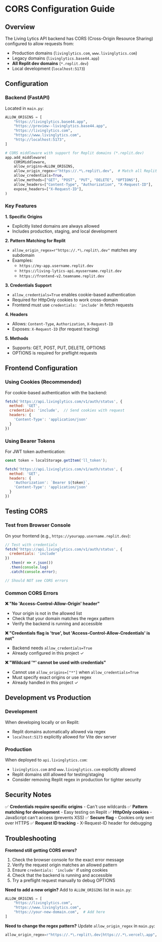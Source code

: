 # CORS Configuration Guide

## Overview

The Living Lytics API backend has CORS (Cross-Origin Resource Sharing) configured to allow requests from:
- Production domains (`livinglytics.com`, `www.livinglytics.com`)
- Legacy domains (`livinglytics.base44.app`)
- **All Replit dev domains** (`*.replit.dev`)
- Local development (`localhost:5173`)

## Configuration

### Backend (FastAPI)

Located in `main.py`:

```python
ALLOW_ORIGINS = [
    "https://livinglytics.base44.app",
    "https://preview--livinglytics.base44.app",
    "https://livinglytics.com",
    "https://www.livinglytics.com",
    "http://localhost:5173",
]

# CORS middleware with support for Replit domains (*.replit.dev)
app.add_middleware(
    CORSMiddleware,
    allow_origins=ALLOW_ORIGINS,
    allow_origin_regex=r"https://.*\.replit\.dev",  # Match all Replit dev domains
    allow_credentials=True,
    allow_methods=["GET", "POST", "PUT", "DELETE", "OPTIONS"],
    allow_headers=["Content-Type", "Authorization", "X-Request-ID"],
    expose_headers=["X-Request-ID"],
)
```

### Key Features

**1. Specific Origins**
- Explicitly listed domains are always allowed
- Includes production, staging, and local development

**2. Pattern Matching for Replit**
- `allow_origin_regex=r"https://.*\.replit\.dev"` matches any subdomain
- Examples: 
  - `https://my-app.username.replit.dev`
  - `https://living-lytics-api.myusername.replit.dev`
  - `https://frontend-v2.teamname.replit.dev`

**3. Credentials Support**
- `allow_credentials=True` enables cookie-based authentication
- Required for HttpOnly cookies to work cross-domain
- Frontend must use `credentials: 'include'` in fetch requests

**4. Headers**
- Allows: `Content-Type`, `Authorization`, `X-Request-ID`
- Exposes: `X-Request-ID` (for request tracing)

**5. Methods**
- Supports: GET, POST, PUT, DELETE, OPTIONS
- OPTIONS is required for preflight requests

## Frontend Configuration

### Using Cookies (Recommended)

For cookie-based authentication with the backend:

```javascript
fetch('https://api.livinglytics.com/v1/auth/status', {
  method: 'GET',
  credentials: 'include',  // Send cookies with request
  headers: {
    'Content-Type': 'application/json'
  }
})
```

### Using Bearer Tokens

For JWT token authentication:

```javascript
const token = localStorage.getItem('ll_token');

fetch('https://api.livinglytics.com/v1/auth/status', {
  method: 'GET',
  headers: {
    'Authorization': `Bearer ${token}`,
    'Content-Type': 'application/json'
  }
})
```

## Testing CORS

### Test from Browser Console

On your frontend (e.g., `https://yourapp.username.replit.dev`):

```javascript
// Test with credentials
fetch('https://api.livinglytics.com/v1/auth/status', {
  credentials: 'include'
})
  .then(r => r.json())
  .then(console.log)
  .catch(console.error);

// Should NOT see CORS errors
```

### Common CORS Errors

**❌ "No 'Access-Control-Allow-Origin' header"**
- Your origin is not in the allowed list
- Check that your domain matches the regex pattern
- Verify the backend is running and accessible

**❌ "Credentials flag is 'true', but 'Access-Control-Allow-Credentials' is not"**
- Backend needs `allow_credentials=True`
- Already configured in this project ✓

**❌ "Wildcard '*' cannot be used with credentials"**
- Cannot use `allow_origins=["*"]` when `allow_credentials=True`
- Must specify exact origins or use regex
- Already handled in this project ✓

## Development vs Production

### Development
When developing locally or on Replit:
- Replit domains automatically allowed via regex
- `localhost:5173` explicitly allowed for Vite dev server

### Production
When deployed to `api.livinglytics.com`:
- `livinglytics.com` and `www.livinglytics.com` explicitly allowed
- Replit domains still allowed for testing/staging
- Consider removing Replit regex in production for tighter security

## Security Notes

✅ **Credentials require specific origins** - Can't use wildcards
✅ **Pattern matching for development** - Easy testing on Replit
✅ **HttpOnly cookies** - JavaScript can't access (prevents XSS)
✅ **Secure flag** - Cookies only sent over HTTPS
✅ **Request ID tracking** - X-Request-ID header for debugging

## Troubleshooting

**Frontend still getting CORS errors?**
1. Check the browser console for the exact error message
2. Verify the request origin matches an allowed pattern
3. Ensure `credentials: 'include'` if using cookies
4. Check that the backend is running and accessible
5. Try a preflight request manually to debug OPTIONS

**Need to add a new origin?**
Add to `ALLOW_ORIGINS` list in `main.py`:
```python
ALLOW_ORIGINS = [
    "https://livinglytics.com",
    "https://www.livinglytics.com",
    "https://your-new-domain.com",  # Add here
]
```

**Need to change the regex pattern?**
Update `allow_origin_regex` in `main.py`:
```python
allow_origin_regex=r"https://.*\.replit\.dev|https://.*\.vercel\.app",  # Multiple patterns
```
